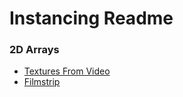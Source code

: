 # Instancing Readme

### 2D Arrays  
* [Textures From Video](base_2D_arrays/textures_from_vid_readme.md)
* [Filmstrip](base_2D_arrays/filmstrip_comp.md)